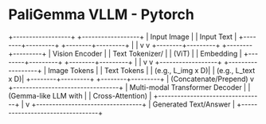 # PaliGemma VLLM - Pytorch

+------------------+     +------------------+
|    Input Image   |     |    Input Text    |
+--------+---------+     +--------+---------+
         |                       |
         v                       v
+--------+---------+     +--------+---------+
| Vision Encoder   |     | Text Tokenizer/  |
| (ViT)            |     | Embedding        |
+--------+---------+     +--------+---------+
         |                       |
         v                       v
+------------------+     +------------------+
| Image Tokens     |     | Text Tokens      |
| (e.g., L_img x D)|     | (e.g., L_text x D)|
+--------+---------+     +--------+---------+
         |           (Concatenate/Prepend)
         v
+---------------------------------+
| Multi-modal Transformer Decoder |
| (Gemma-like LLM with            |
|  Cross-Attention)               |
+---------------------------------+
         |
         v
+---------------------------------+
|   Generated Text/Answer         |
+---------------------------------+
